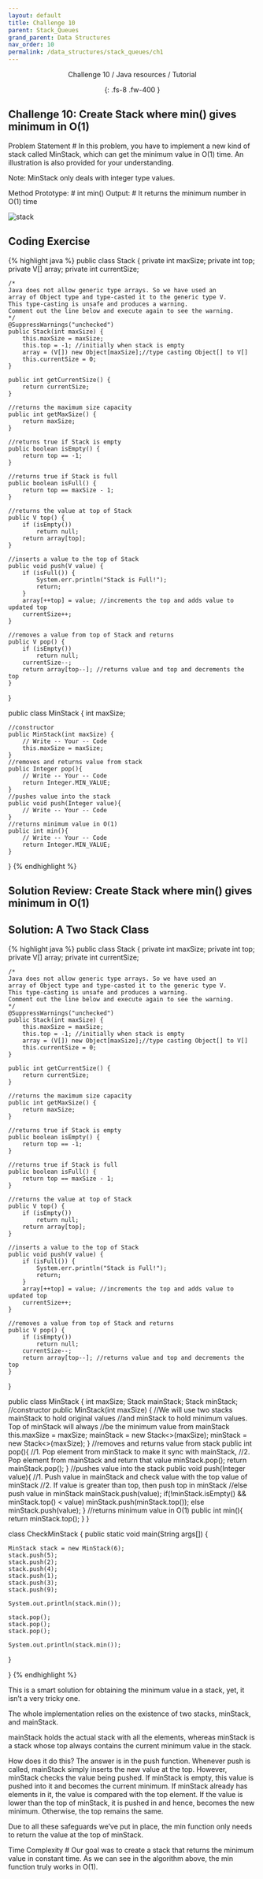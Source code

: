```yaml
---
layout: default
title: Challenge 10
parent: Stack_Queues
grand_parent: Data Structures
nav_order: 10
permalink: /data_structures/stack_queues/ch1
---
```

<div align="center" markdown="1">
Challenge 10 / Java resources / Tutorial

{: .fs-8 .fw-400 }
</div>

## Challenge 10: Create Stack where min() gives minimum in O(1)

Problem Statement #
In this problem, you have to implement a new kind of stack called MinStack, which can get the minimum value in O(1) time. An illustration is also provided for your understanding.

Note: MinStack only deals with integer type values.

Method Prototype: #
int min()
Output: #
It returns the minimum number in O(1) time

![stack](https://raw.githubusercontent.com/JavaLvivDev/prog-resources/master/resources/stack/tt28.png)

## Coding Exercise

{% highlight java %}
 public class Stack<V> {
    private int maxSize;
    private int top;
    private V[] array;
    private int currentSize;

    /*
    Java does not allow generic type arrays. So we have used an
    array of Object type and type-casted it to the generic type V.
    This type-casting is unsafe and produces a warning.
    Comment out the line below and execute again to see the warning.
    */
    @SuppressWarnings("unchecked")
    public Stack(int maxSize) {
        this.maxSize = maxSize;
        this.top = -1; //initially when stack is empty
        array = (V[]) new Object[maxSize];//type casting Object[] to V[]
        this.currentSize = 0;
    }

    public int getCurrentSize() {
        return currentSize;
    }

    //returns the maximum size capacity
    public int getMaxSize() {
        return maxSize;
    }

    //returns true if Stack is empty
    public boolean isEmpty() {
        return top == -1;
    }

    //returns true if Stack is full
    public boolean isFull() {
        return top == maxSize - 1;
    }

    //returns the value at top of Stack
    public V top() {
        if (isEmpty())
            return null;
        return array[top];
    }

    //inserts a value to the top of Stack
    public void push(V value) {
        if (isFull()) {
            System.err.println("Stack is Full!");
            return;
        }
        array[++top] = value; //increments the top and adds value to updated top
        currentSize++;
    }

    //removes a value from top of Stack and returns
    public V pop() {
        if (isEmpty())
            return null;
        currentSize--;
        return array[top--]; //returns value and top and decrements the top
    }

}

public class MinStack {
    int maxSize;
    
    //constructor
    public MinStack(int maxSize) {
        // Write -- Your -- Code
        this.maxSize = maxSize;
    }
    //removes and returns value from stack
    public Integer pop(){
        // Write -- Your -- Code
        return Integer.MIN_VALUE;
    }
    //pushes value into the stack
    public void push(Integer value){
        // Write -- Your -- Code
    }
    //returns minimum value in O(1)
    public int min(){
		// Write -- Your -- Code
        return Integer.MIN_VALUE;
    }
}
{% endhighlight %}

## Solution Review: Create Stack where min() gives minimum in O(1)

## Solution: A Two Stack Class

{% highlight java %}
 public class Stack<V> {
    private int maxSize;
    private int top;
    private V[] array;
    private int currentSize;

    /*
    Java does not allow generic type arrays. So we have used an
    array of Object type and type-casted it to the generic type V.
    This type-casting is unsafe and produces a warning.
    Comment out the line below and execute again to see the warning.
    */
    @SuppressWarnings("unchecked")
    public Stack(int maxSize) {
        this.maxSize = maxSize;
        this.top = -1; //initially when stack is empty
        array = (V[]) new Object[maxSize];//type casting Object[] to V[]
        this.currentSize = 0;
    }

    public int getCurrentSize() {
        return currentSize;
    }

    //returns the maximum size capacity
    public int getMaxSize() {
        return maxSize;
    }

    //returns true if Stack is empty
    public boolean isEmpty() {
        return top == -1;
    }

    //returns true if Stack is full
    public boolean isFull() {
        return top == maxSize - 1;
    }

    //returns the value at top of Stack
    public V top() {
        if (isEmpty())
            return null;
        return array[top];
    }

    //inserts a value to the top of Stack
    public void push(V value) {
        if (isFull()) {
            System.err.println("Stack is Full!");
            return;
        }
        array[++top] = value; //increments the top and adds value to updated top
        currentSize++;
    }

    //removes a value from top of Stack and returns
    public V pop() {
        if (isEmpty())
            return null;
        currentSize--;
        return array[top--]; //returns value and top and decrements the top
    }
}

public class MinStack {
    int maxSize;
    Stack<Integer> mainStack;
    Stack<Integer> minStack;
    //constructor
    public MinStack(int maxSize) {
        //We will use two stacks mainStack to hold original values
        //and minStack to hold minimum values. Top of minStack will always
        //be the minimum value from mainStack
        this.maxSize = maxSize;
        mainStack = new Stack<>(maxSize);
        minStack = new Stack<>(maxSize);
    }
    //removes and returns value from stack
    public int pop(){
        //1. Pop element from minStack to make it sync with mainStack,
        //2. Pop element from mainStack and return that value
        minStack.pop();
        return mainStack.pop();
    }
    //pushes value into the stack
    public void push(Integer value){
        //1. Push value in mainStack and check value with the top value of minStack
        //2. If value is greater than top, then push top in minStack
        //else push value in minStack
        mainStack.push(value);
        if(!minStack.isEmpty() && minStack.top() < value)
            minStack.push(minStack.top());
        else
            minStack.push(value);
    }
    //returns minimum value in O(1)
    public int min(){
        return minStack.top();
    }
}

class CheckMinStack {
  public static void main(String args[]) {

    MinStack stack = new MinStack(6);
    stack.push(5);
    stack.push(2);
    stack.push(4);
    stack.push(1);
    stack.push(3);
    stack.push(9);

    System.out.println(stack.min());

    stack.pop();
    stack.pop();
    stack.pop();

    System.out.println(stack.min()); 

  }

}
{% endhighlight %}

This is a smart solution for obtaining the minimum value in a stack, yet, it isn’t a very tricky one.

The whole implementation relies on the existence of two stacks, minStack, and mainStack.

mainStack holds the actual stack with all the elements, whereas minStack is a stack whose top always contains the current minimum value in the stack.

How does it do this? The answer is in the push function. Whenever push is called, mainStack simply inserts the new value at the top. However, minStack checks the value being pushed. If minStack is empty, this value is pushed into it and becomes the current minimum. If minStack already has elements in it, the value is compared with the top element. If the value is lower than the top of minStack, it is pushed in and hence, becomes the new minimum. Otherwise, the top remains the same.

Due to all these safeguards we’ve put in place, the min function only needs to return the value at the top of minStack.

Time Complexity #
Our goal was to create a stack that returns the minimum value in constant time. As we can see in the algorithm above, the min function truly works in O(1).




